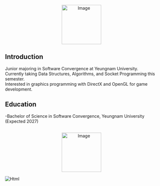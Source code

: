 <p align="center">
<img width="130" height="130" alt="Image" src="https://github.com/user-attachments/assets/1cb03935-acbb-48fd-ab4c-98e66be8241b" />
</p>

## Introduction
Junior majoring in Software Convergence at Yeungnam University.  
Currently taking Data Structures, Algorithms, and Socket Programming this semester.  
Interested in graphics programming with DirectX and OpenGL for game development.


## Education
-Bachelor of Science in Software Convergence, Yeungnam University (Expected 2027)

## 

<p align="center">
<img width="130" height="130" alt="Image" src="https://github.com/user-attachments/assets/c3297b58-6c98-43f0-aff4-9cccbe6d9438" />
</p>

<img alt="Html" src ="https://img.shields.io/badge/HTML5-E34F26.svg?&style=for-the-badge&logo=C&logoColor=white"/> 
